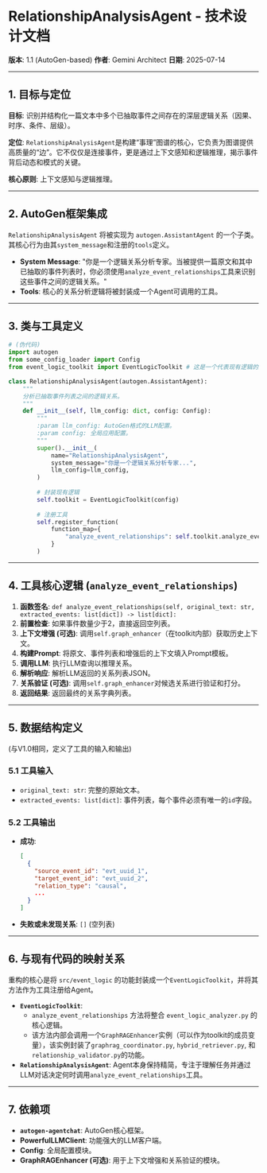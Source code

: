 # RelationshipAnalysisAgent - 技术设计文档

**版本**: 1.1 (AutoGen-based)
**作者**: Gemini Architect
**日期**: 2025-07-14

---

## 1. 目标与定位

**目标**: 识别并结构化一篇文本中多个已抽取事件之间存在的深层逻辑关系（因果、时序、条件、层级）。

**定位**: `RelationshipAnalysisAgent`是构建“事理”图谱的核心，它负责为图谱提供高质量的“边”。它不仅仅是连接事件，更是通过上下文感知和逻辑推理，揭示事件背后动态和模式的关键。

**核心原则**: 上下文感知与逻辑推理。

---

## 2. AutoGen框架集成

`RelationshipAnalysisAgent` 将被实现为 `autogen.AssistantAgent` 的一个子类。其核心行为由其`system_message`和注册的`tools`定义。

- **System Message**: "你是一个逻辑关系分析专家。当被提供一篇原文和其中已抽取的事件列表时，你必须使用`analyze_event_relationships`工具来识别这些事件之间的逻辑关系。"
- **Tools**: 核心的关系分析逻辑将被封装成一个Agent可调用的工具。

---

## 3. 类与工具定义

```python
# (伪代码)
import autogen
from some_config_loader import Config
from event_logic_toolkit import EventLogicToolkit # 这是一个代表现有逻辑的封装

class RelationshipAnalysisAgent(autogen.AssistantAgent):
    """
    分析已抽取事件列表之间的逻辑关系。
    """
    def __init__(self, llm_config: dict, config: Config):
        """
        :param llm_config: AutoGen格式的LLM配置。
        :param config: 全局应用配置。
        """
        super().__init__(
            name="RelationshipAnalysisAgent",
            system_message="你是一个逻辑关系分析专家...",
            llm_config=llm_config,
        )
        
        # 封装现有逻辑
        self.toolkit = EventLogicToolkit(config)
        
        # 注册工具
        self.register_function(
            function_map={
                "analyze_event_relationships": self.toolkit.analyze_event_relationships
            }
        )
```

---

## 4. 工具核心逻辑 (`analyze_event_relationships`)

1.  **函数签名**: `def analyze_event_relationships(self, original_text: str, extracted_events: list[dict]) -> list[dict]:`
2.  **前置检查**: 如果事件数量少于2，直接返回空列表。
3.  **上下文增强 (可选)**: 调用`self.graph_enhancer`（在toolkit内部）获取历史上下文。
4.  **构建Prompt**: 将原文、事件列表和增强后的上下文填入Prompt模板。
5.  **调用LLM**: 执行LLM查询以推理关系。
6.  **解析响应**: 解析LLM返回的关系列表JSON。
7.  **关系验证 (可选)**: 调用`self.graph_enhancer`对候选关系进行验证和打分。
8.  **返回结果**: 返回最终的关系字典列表。

---

## 5. 数据结构定义

(与V1.0相同，定义了工具的输入和输出)

### 5.1 工具输入

- `original_text: str`: 完整的原始文本。
- `extracted_events: list[dict]`: 事件列表，每个事件必须有唯一的`id`字段。

### 5.2 工具输出

- **成功**:
  ```json
  [
    {
      "source_event_id": "evt_uuid_1",
      "target_event_id": "evt_uuid_2",
      "relation_type": "causal",
      ...
    }
  ]
  ```
- **失败或未发现关系**: `[]` (空列表)

---

## 6. 与现有代码的映射关系

重构的核心是将 `src/event_logic` 的功能封装成一个`EventLogicToolkit`，并将其方法作为工具注册给Agent。

- **`EventLogicToolkit`**:
    - `analyze_event_relationships` 方法将整合 `event_logic_analyzer.py` 的核心逻辑。
    - 该方法内部会调用一个`GraphRAGEnhancer`实例（可以作为toolkit的成员变量），该实例封装了`graphrag_coordinator.py`, `hybrid_retriever.py`, 和 `relationship_validator.py`的功能。
- **`RelationshipAnalysisAgent`**: Agent本身保持精简，专注于理解任务并通过LLM对话决定何时调用`analyze_event_relationships`工具。

---

## 7. 依赖项

- **`autogen-agentchat`**: AutoGen核心框架。
- **PowerfulLLMClient**: 功能强大的LLM客户端。
- **Config**: 全局配置模块。
- **GraphRAGEnhancer (可选)**: 用于上下文增强和关系验证的模块。
